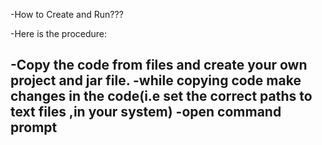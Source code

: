 -How to Create and Run???

-Here is the procedure:

-Copy the code from files and create your own project and jar file.
-while copying code make changes in the code(i.e set the correct paths to text files ,in your system)
-open command prompt
-
